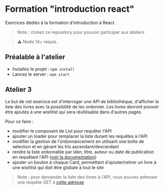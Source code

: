 # Formation "introduction react"
Exercices dédiés à la formation d'introduction à React.

> Note : clonez ce repository pour pouvoir participer aux ateliers

> :warning: Node 14+ requis.

## Préalable à l'atelier

- Installez le projet : `npm install`
- Lancez le server : `npm start`

## Atelier 3

Le but de cet exercice est d'interroger une API de bibliothèque, d'afficher la liste des livres avec la possibilité de les ordonner. Les livres devront pouvoir être ajoutés à une wishlist qui sera réutilisable dans d'autres pages.

Pour ce faire :
 
- modifier le composant de List pour requêter l'API
- ajouter un loader pour remplacer la liste durant les requêtes à l'API
- modifier la gestion de l'ordonnancement en utilisant une boîte de selection et en gérant les tris ascendant/descendant
- rendre la liste ordonnable par isbn, titre, auteur ou date de publication en requêtant l'API ([voir la documentation][documentation])
- ajouter un bouton à chaque Card, permettant d'ajouter/retirer un livre à une wishlist qui doit être globale à tout le site

> Note : pour demander la liste des livres à l'API, vous pouvez adresser une requête GET à [cette adresse](https://demo.api-platform.com/books.jsonld)

[documentation]: https://demo.api-platform.com/docs
